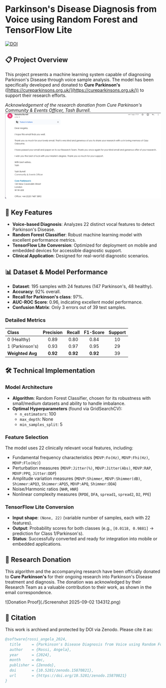 # Parkinson's Disease Diagnosis from Voice using Random Forest and TensorFlow Lite

[![DOI](https://zenodo.org/badge/DOI/10.5281/zenodo.15870821.svg)](https://doi.org/10.5281/zenodo.15870821)

## 📋 Project Overview

This project presents a machine learning system capable of diagnosing Parkinson's Disease through voice sample analysis. The model has been specifically developed and donated to **Cure Parkinson's** ([https://cureparkinsons.org.uk/](https://cureparkinsons.org.uk/)) to support their research efforts.

*Acknowledgement of the research donation from Cure Parkinson's Community & Events Officer, Tash Burrell.*
![Email Confirmation from Cure Parkinson's](./assets/Screenshot%202025-09-02%20134312.png)

## 🎯 Key Features

- **Voice-based Diagnosis**: Analyzes 22 distinct vocal features to detect Parkinson's Disease.
- **Random Forest Classifier**: Robust machine learning model with excellent performance metrics.
- **TensorFlow Lite Conversion**: Optimized for deployment on mobile and embedded devices for accessible diagnostic support.
- **Clinical Application**: Designed for real-world diagnostic scenarios.

## 📊 Dataset & Model Performance

- **Dataset**: 195 samples with 24 features (147 Parkinson's, 48 healthy).
- **Accuracy**: 92% overall.
- **Recall for Parkinson's class**: 97%.
- **AUC-ROC Score**: 0.96, indicating excellent model performance.
- **Confusion Matrix**: Only 3 errors out of 39 test samples.

### Detailed Metrics
| Class | Precision | Recall | F1-Score | Support |
| :---- | :-------: | :----: | :------: | :-----: |
| 0 (Healthy) | 0.89 | 0.80 | 0.84 | 10 |
| 1 (Parkinson's) | 0.93 | 0.97 | 0.95 | 29 |
| **Weighted Avg** | **0.92** | **0.92** | **0.92** | 39 |

## 🛠️ Technical Implementation

### Model Architecture
- **Algorithm**: Random Forest Classifier, chosen for its robustness with small/medium datasets and ability to handle imbalance.
- **Optimal Hyperparameters** (found via GridSearchCV):
  - `n_estimators`: 100
  - `max_depth`: None
  - `min_samples_split`: 5

### Feature Selection
The model uses 22 clinically relevant vocal features, including:
- Fundamental frequency characteristics (`MDVP:Fo(Hz)`, `MDVP:Fhi(Hz)`, `MDVP:Flo(Hz)`)
- Perturbation measures (`MDVP:Jitter(%)`, `MDVP:Jitter(Abs)`, `MDVP:RAP`, `MDVP:PPQ`, `Jitter:DDP`)
- Amplitude variation measures (`MDVP:Shimmer`, `MDVP:Shimmer(dB)`, `Shimmer:APQ3`, `Shimmer:APQ5`, `MDVP:APQ`, `Shimmer:DDA`)
- Noise/Harmonic ratios (`NHR`, `HNR`)
- Nonlinear complexity measures (`RPDE`, `DFA`, `spread1`, `spread2`, `D2`, `PPE`)

### TensorFlow Lite Conversion
- **Input shape**: `(None, 22)` (variable number of samples, each with 22 features).
- **Output**: Probability scores for both classes (e.g., `[0.0118, 0.9881]` → prediction for Class 1/Parkinson's).
- **Status**: Successfully converted and ready for integration into mobile or embedded applications.


## 🌟 Research Donation

This algorithm and the accompanying research have been officially donated to **Cure Parkinson's** for their ongoing research into Parkinson's Disease treatment and diagnosis. The donation was acknowledged by their Research Team as a valuable contribution to their work, as shown in the email correspondence.

![Donation Proof](./Screenshot 2025-09-02 134312.png)

## 📄 Citation

This work is archived and protected by DOI via Zenodo. Please cite it as:

```bibtex
@software{rossi_angela_2024,
  title     = {Parkinson's Disease Diagnosis from Voice using Random Forest and TensorFlow Lite},
  author    = {Rossi, Angela},
  year      = {2024},
  month     = dec,
  publisher = {Zenodo},
  doi       = {10.5281/zenodo.15870821},
  url       = {https://doi.org/10.5281/zenodo.15870821}
}
